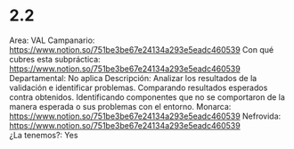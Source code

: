 # 2.2

Area: VAL
Campanario: https://www.notion.so/751be3be67e24134a293e5eadc460539 
Con qué cubres esta subpráctica: https://www.notion.so/751be3be67e24134a293e5eadc460539 
Departamental: No aplica
Descripción: Analizar los resultados de la validación e identificar problemas. Comparando resultados esperados contra obtenidos. Identificando componentes que no se comportaron de la manera esperada o sus problemas con el entorno.
Monarca: https://www.notion.so/751be3be67e24134a293e5eadc460539 
Nefrovida: https://www.notion.so/751be3be67e24134a293e5eadc460539  
¿La tenemos?: Yes